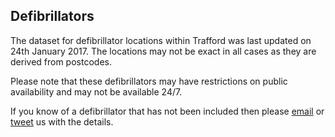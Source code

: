 ## Defibrillators

The dataset for defibrillator locations within Trafford was last updated on 24th January 2017. The locations may not be exact in all cases as they are derived from postcodes.

Please note that these defibrillators may have restrictions on public availability and may not be available 24/7.

If you know of a defibrillator that has not been included then please [email](infotrafford@trafford.gov.uk) or [tweet](@trafforddatalab) us with the details.
